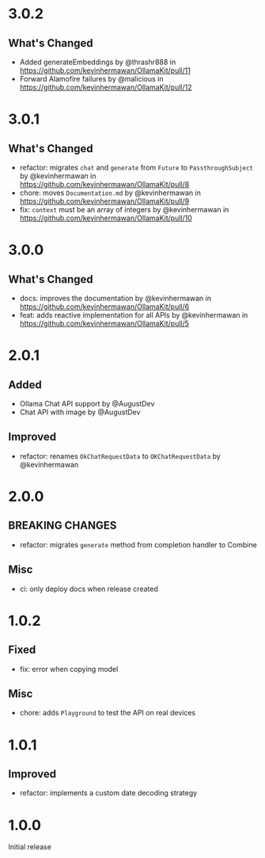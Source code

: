 # 3.0.2

## What's Changed

- Added generateEmbeddings by @thrashr888 in https://github.com/kevinhermawan/OllamaKit/pull/11
- Forward Alamofire failures by @malicious in https://github.com/kevinhermawan/OllamaKit/pull/12

# 3.0.1

## What's Changed

- refactor: migrates `chat` and `generate` from `Future` to `PassthroughSubject` by @kevinhermawan in https://github.com/kevinhermawan/OllamaKit/pull/8
- chore: moves `Documentation.md` by @kevinhermawan in https://github.com/kevinhermawan/OllamaKit/pull/9
- fix: `context` must be an array of integers by @kevinhermawan in https://github.com/kevinhermawan/OllamaKit/pull/10

# 3.0.0

## What's Changed

- docs: improves the documentation by @kevinhermawan in https://github.com/kevinhermawan/OllamaKit/pull/6
- feat: adds reactive implementation for all APIs by @kevinhermawan in https://github.com/kevinhermawan/OllamaKit/pull/5

# 2.0.1

## Added

- Ollama Chat API support by @AugustDev
- Chat API with image by @AugustDev

## Improved

- refactor: renames `OkChatRequestData` to `OKChatRequestData` by @kevinhermawan

# 2.0.0

## BREAKING CHANGES

- refactor: migrates `generate` method from completion handler to Combine

## Misc

- ci: only deploy docs when release created

# 1.0.2

## Fixed

- fix: error when copying model

## Misc

- chore: adds `Playground` to test the API on real devices

# 1.0.1

## Improved

- refactor: implements a custom date decoding strategy

# 1.0.0

Initial release
